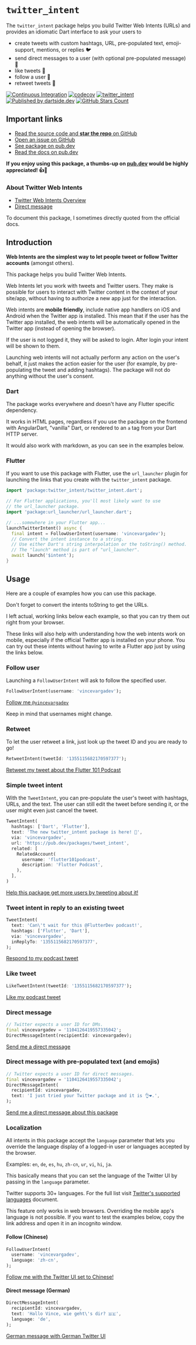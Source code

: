 # `twitter_intent`


The `twitter_intent` package helps you build Twitter Web Intents (URLs) and
provides an idiomatic Dart interface to ask your users to

* create tweets with custom hashtags, URL, pre-populated text, emoji-support, mentions, or replies 🐦
* send direct messages to a user (with optional pre-populated message) 💌
* like tweets 💙
* follow a user 🤩
* retweet tweets 📢

[![Continuous Integration](https://github.com/dartsidedev/twitter_intent/workflows/Continuous%20Integration/badge.svg?branch=master)](https://github.com/dartsidedev/twitter_intent/actions) [![codecov](https://codecov.io/gh/dartsidedev/twitter_intent/branch/master/graph/badge.svg)](https://codecov.io/gh/dartsidedev/twitter_intent) [![twitter_intent](https://img.shields.io/pub/v/twitter_intent?label=twitter_intent&logo=dart)](https://pub.dev/packages/twitter_intent 'See twitter_intent package info on pub.dev') [![Published by dartside.dev](https://img.shields.io/static/v1?label=Published%20by&message=dartside.dev&logo=dart&logoWidth=30&color=40C4FF&labelColor=1d599b&labelWidth=100)](https://pub.dev/publishers/dartside.dev/packages) [![GitHub Stars Count](https://img.shields.io/github/stars/dartsidedev/twitter_intent?logo=github)](https://github.com/dartsidedev/twitter_intent 'Star me on GitHub!')

## Important links

* [Read the source code and **star the repo** on GitHub](https://github.com/dartsidedev/twitter_intent)
* [Open an issue on GitHub](https://github.com/dartsidedev/twitter_intent/issues)
* [See package on pub.dev](https://pub.dev/packages/twitter_intent)
* [Read the docs on pub.dev](https://pub.dev/documentation/twitter_intent/latest/)

**If you enjoy using this package, a thumbs-up on [pub.dev](https://pub.dev/packages/twitter_intent) would be highly appreciated! 👍💙**

### About Twitter Web Intents

* [Twitter Web Intents Overview](https://developer.twitter.com/en/docs/twitter-for-websites/web-intents/overview)
* [Direct message](https://developer.twitter.com/en/docs/twitter-for-websites/direct-message-button)

To document this package, I sometimes directly quoted from the official docs.

## Introduction 

**Web Intents are the simplest way to let people tweet or follow Twitter accounts** (amongst others).

This package helps you build Twitter Web Intents.

Web Intents let you work with tweets and Twitter users.
They make is possible for users to interact with Twitter content in the context
of your site/app, without having to authorize a new app just for the interaction.

Web intents are **mobile friendly**, include native app handlers on iOS and Android
when the Twitter app is installed.
This mean that if the user has the Twitter app installed, the web intents will
be automatically opened in the Twitter app (instead of opening the browser).

If the user is not logged it, they will be asked to login.
After login your intent will be shown to them.

Launching web intents will not actually perform any action on the user's behalf,
it just makes the action easier for the user (for example, by pre-populating the tweet and adding hashtags).
The package will not do anything without the user's consent.

### Dart

The package works everywhere and doesn't have any Flutter specific dependency.

It works in HTML pages, regardless if you use the package on the frontend with
AngularDart, "vanilla" Dart, or rendered to an `a` tag from your Dart HTTP server.

It would also work with markdown, as you can see in the examples below.

### Flutter

If you want to use this package with Flutter, use the `url_launcher` plugin
for launching the links that you create with the `twitter_intent` package.

```dart
import 'package:twitter_intent/twitter_intent.dart';

// For Flutter applications, you'll most likely want to use
// the url_launcher package.
import 'package:url_launcher/url_launcher.dart';

// ...somewhere in your Flutter app...
launchTwitterIntent() async {
  final intent = FollowUserIntent(username: 'vincevargadev');
  // Convert the intent instance to a string.
  // Use either Dart's string interpolation or the toString() method.
  // The "launch" method is part of "url_launcher".
  await launch('$intent');
}
```

## Usage

Here are a couple of examples how you can use this package.

Don't forget to convert the intents toString to get the URLs.

I left actual, working links below each example, so that you can try them out
right from your browser.

These links will also help with understanding how the web intents work on mobile, especially if the official Twitter app is
installed on your phone. You can try out these intents without having to write
a Flutter app just by using the links below.

### Follow user

Launching a `FollowUserIntent` will ask to follow the specified user.

```dart
FollowUserIntent(username: 'vincevargadev');
```

[Follow me `@vincevargadev`](https://twitter.com/intent/follow?screen_name=vincevargadev)

Keep in mind that usernames might change.

### Retweet

To let the user retweet a link, just look up the tweet ID and you are ready to go!

```dart
RetweetIntent(tweetId: '1355115682170597377');
```

[Retweet my tweet about the Flutter 101 Podcast](https://twitter.com/intent/retweet?tweet_id=1355115682170597377)

### Simple tweet intent

With the `TweetIntent`, you can pre-populate the user's tweet with hashtags,
URLs, and the text. The user can still edit the tweet before sending it, or the
user might even just cancel the tweet.

```dart
TweetIntent(
  hashtags: ['Dart', 'Flutter'],
  text: 'The new twitter_intent package is here! 🚀',
  via: 'vincevargadev',
  url: 'https://pub.dev/packages/tweet_intent',
  related: [
    RelatedAccount(
      username: 'flutter101podcast',
      description: 'Flutter Podcast',
    ),
  ],
)
```

[Help this package get more users by tweeting about it!](https://twitter.com/intent/tweet?text=The+new+twitter_intent+package+is+here%21+%F0%9F%9A%80&hashtags=Dart%2CFlutter&via=vincevargadev&url=https%3A%2F%2Fpub.dev%2Fpackages%2Ftweet_intent&related=flutter101podcast%3AFlutter+Podcast)

### Tweet intent in reply to an existing tweet

```dart
TweetIntent(
  text: 'Can\'t wait for this @FlutterDev podcast!',
  hashtags: ['Flutter', 'Dart'],
  via: 'vincevargadev',
  inReplyTo: '1355115682170597377',
);
```

[Respond to my podcast tweet](https://twitter.com/intent/tweet?text=Can%27t+wait+for+this+%40FlutterDev+podcast%21&hashtags=Flutter%2CDart&via=vincevargadev&in_reply_to=1355115682170597377)

### Like tweet

```dart
LikeTweetIntent(tweetId: '1355115682170597377');
```

[Like my podcast tweet](https://twitter.com/intent/like?tweet_id=1355115682170597377)

### Direct message

```dart
// Twitter expects a user ID for DMs.
final vincevargadev = '1104126419557335042';
DirectMessageIntent(recipientId: vincevargadev);
```

[Send me a direct message](https://twitter.com/messages/compose?recipient_id=1104126419557335042)

### Direct message with pre-populated text (and emojis)

```dart
// Twitter expects a user ID for direct messages.
final vincevargadev = '1104126419557335042';
DirectMessageIntent(
  recipientId: vincevargadev,
  text: 'I just tried your Twitter package and it is 👌❤️.',
);
```

[Send me a direct message about this package](https://twitter.com/messages/compose?recipient_id=1104126419557335042&text=I+just+tried+your+Twitter+package+and+it+is+%F0%9F%91%8C%E2%9D%A4%EF%B8%8F.)


### Localization 

All intents in this package accept the `language` parameter that lets you
override the language display of a logged-in user or languages accepted by
the browser.

Examples: `en`, `de`, `es`, `hu`, `zh-cn`, `ur`, `vi`, `hi`, `ja`.

This basically means that you can set the language of the Twitter UI by passing
in the `language` parameter.

Twitter supports 30+ languages. For the full list visit [Twitter's supported languages](https://developer.twitter.com/en/docs/twitter-for-websites/supported-languages) document.

This feature only works in web browsers. Overriding the mobile app's language is not possible.
If you want to test the examples below, copy the link address and open it in an
incognito window.

#### Follow (Chinese)

```dart
FollowUserIntent(
  username: 'vincevargadev',
  language: 'zh-cn',
);
```

[Follow me with the Twitter UI set to Chinese!](https://twitter.com/intent/follow?screen_name=vincevargadev&lang=zh-cn)

#### Direct message (German)

```dart
DirectMessageIntent(
  recipientId: vincevargadev,
  text: 'Hallo Vince, wie geht\'s dir? 🇩🇪',
  language: 'de',
);
```

[German message with German Twitter UI](https://twitter.com/messages/compose?recipient_id=1104126419557335042&text=Hallo+Vince%2C+wie+geht%27s+dir%3F+%F0%9F%87%A9%F0%9F%87%AA&lang=de)

